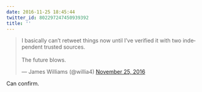 ```yaml
---
date: 2016-11-25 18:45:44
twitter_id: 802297247450939392
title: ''
---
```


<blockquote class="twitter-tweet"><p lang="en" dir="ltr">I basically can’t retweet things now until I’ve verified it with two independent trusted sources. <br><br>The future blows.</p>&mdash; James Williams (@willia4) <a href="https://twitter.com/willia4/status/802286064182431745?ref_src=twsrc%5Etfw">November 25, 2016</a></blockquote>
<script async src="https://platform.twitter.com/widgets.js" charset="utf-8"></script>

Can confirm.
